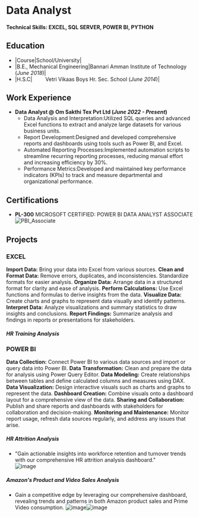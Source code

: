 # Data Analyst

#### Technical Skills: EXCEL, SQL SERVER, POWER BI, PYTHON

## Education
- |Course|School/University|
- |B.E., Mechanical Engineering|Bannari Amman Institute of Technology (_June 2018_)|
- |H.S.C|    &nbsp; &nbsp; &nbsp; &nbsp; Vetri Vikaas Boys Hr. Sec. School (_June 2014_)|
  
## Work Experience
- **Data Analyst @ Om Sakthi Tex Pvt Ltd (_June 2022 - Present_)**      
    - Data Analysis and Interpretation:Utilized SQL queries and advanced Excel functions to extract and analyze large datasets for various business units.  
    - Report Development:Designed and developed comprehensive reports and dashboards using tools such as Power BI, and Excel.  
    - Automated Reporting Processes:Implemented automation scripts to streamline recurring reporting processes, reducing manual effort and increasing efficiency by 30%.  
    - Performance Metrics:Developed and maintained key performance indicators (KPIs) to track and measure departmental and organizational performance.

## Certifications
- **PL-300** MICROSOFT CERTIFIED: POWER BI DATA ANALYST ASSOCIATE
  ![PBI_Associate](https://github.com/Lokasunder-s/DA_Portfolio/assets/154940528/f3344e7d-1c87-4d20-9712-39da7eb191b4)


## Projects
### EXCEL
**Import Data:** Bring your data into Excel from various sources.
**Clean and Format Data:** Remove errors, duplicates, and inconsistencies. Standardize formats for easier analysis.
**Organize Data:** Arrange data in a structured format for clarity and ease of analysis.
**Perform Calculations:** Use Excel functions and formulas to derive insights from the data.
**Visualize Data:** Create charts and graphs to represent data visually and identify patterns.
**Interpret Data:** Analyze visualizations and summary statistics to draw insights and conclusions.
**Report Findings:** Summarize analysis and findings in reports or presentations for stakeholders. 
##### HR Training Analysis

### POWER BI
**Data Collection:** Connect Power BI to various data sources and import or query data into Power BI.
**Data Transformation:** Clean and prepare the data for analysis using Power Query Editor.
**Data Modeling:** Create relationships between tables and define calculated columns and measures using DAX.
**Data Visualization:** Design interactive visuals such as charts and graphs to represent the data.
**Dashboard Creation:** Combine visuals onto a dashboard layout for a comprehensive view of the data.
**Sharing and Collaboration:** Publish and share reports and dashboards with stakeholders for collaboration and decision-making.
**Monitoring and Maintenance:** Monitor report usage, refresh data sources regularly, and address any issues that arise.
##### HR Attrition Analysis  
- "Gain actionable insights into workforce retention and turnover trends with our comprehensive HR attrition analysis dashboard."  
  ![image](https://github.com/Lokasunder-s/DA_Portfolio/assets/154940528/9fdd844b-7b55-4bf7-9d74-fce46dcd67b2)

##### Amazon's Product and Video Sales Analysis
- Gain a competitive edge by leveraging our comprehensive dashboard, revealing trends and patterns in both Amazon product sales and Prime Video consumption.
  ![image](https://github.com/Lokasunder-s/DA_Portfolio/assets/154940528/68f04bcd-164e-4afb-96c6-a410163dba56)![image](https://github.com/Lokasunder-s/DA_Portfolio/assets/154940528/b6d952ba-eaf9-440c-9090-9d8b43c68be6)


  



